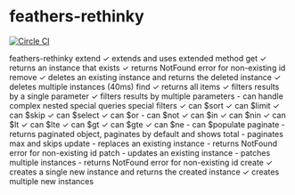 # feathers-rethinky

[![Circle CI](https://circleci.com/gh/mileswilson/feathers-rethinky.svg?style=svg)](https://circleci.com/gh/mileswilson/feathers-rethinky)


  feathers-rethinky
    extend
      ✓ extends and uses extended method
    get
      ✓ returns an instance that exists
      ✓ returns NotFound error for non-existing id
    remove
      ✓ deletes an existing instance and returns the deleted instance
      ✓ deletes multiple instances (40ms)
    find
      ✓ returns all items
      ✓ filters results by a single parameter
      ✓ filters results by multiple parameters
      - can handle complex nested special queries
      special filters
        ✓ can $sort
        ✓ can $limit
        ✓ can $skip
        ✓ can $select
        ✓ can $or
        - can $not
        ✓ can $in
        ✓ can $nin
        ✓ can $lt
        ✓ can $lte
        ✓ can $gt
        ✓ can $gte
        ✓ can $ne
        - can $populate
      paginate
        - returns paginated object, paginates by default and shows total
        - paginates max and skips
    update
      - replaces an existing instance
      - returns NotFound error for non-existing id
    patch
      - updates an existing instance
      - patches multiple instances
      - returns NotFound error for non-existing id
    create
      ✓ creates a single new instance and returns the created instance
      ✓ creates multiple new instances